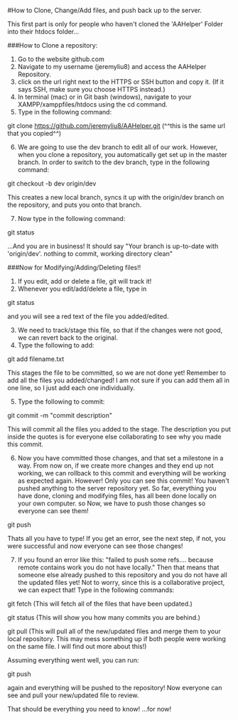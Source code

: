 #How to Clone, Change/Add files, and push back up to the server.

This first part is only for people who haven't cloned the 'AAHelper' Folder into their htdocs folder...

###How to Clone a repository:
1. Go to the website github.com
2. Navigate to my username (jeremyliu8) and access the AAHelper Repository.
3. click on the url right next to the HTTPS or SSH button and copy it. (If it says SSH, make sure you choose HTTPS instead.)
4. In terminal (mac) or in Git bash (windows), navigate to your XAMPP/xamppfiles/htdocs using the cd command.
5. Type in the following command:

git clone https://github.com/jeremyliu8/AAHelper.git 
(^^this is the same url that you copied^^)

6. We are going to use the dev branch to edit all of our work. However, when you clone a repository, you automatically get set up in the master branch. In order to switch to the dev branch, type in the following command:

git checkout -b dev origin/dev

This creates a new local branch, syncs it up with the origin/dev branch on the repository, and puts you onto that branch.

7. Now type in the following command:

git status

...And you are in business! It should say "Your branch is up-to-date with 'origin/dev'. nothing to commit, working directory clean"



###Now for Modifying/Adding/Deleting files!!
1. If you edit, add or delete a file, git will track it!
2. Whenever you edit/add/delete a file, type in 

git status

and you will see a red text of the file you added/edited.

3. We need to track/stage this file, so that if the changes were not good, we can revert back to the original.
4. Type the following to add:

git add filename.txt

This stages the file to be committed, so we are not done yet! Remember to add all the files you added/changed! I am not sure if you can add them all in one line, so I just add each one individually.

5. Type the following to commit:

git commit -m "commit description"

This will commit all the files you added to the stage. The description you put inside the quotes is for everyone else collaborating to see why you made this commit. 

6. Now you have committed those changes, and that set a milestone in a way. From now on, if we create more changes and they end up not working, we can rollback to this commit and everything will be working as expected again. However! Only you can see this commit! You haven't pushed anything to the server repository yet. So far, everything you have done, cloning and modifying files, has all been done locally on your own computer. so Now, we have to push those changes so everyone can see them!

git push

Thats all you have to type! If you get an error, see the next step, if not, you were successful and now everyone can see those changes!

7. If you found an error like this: "failed to push some refs.... because remote contains work you do not have locally." Then that means that someone else already pushed to this repository and you do not have all the updated files yet! Not to worry, since this is a collaborative project, we can expect that! Type in the following commands:

git fetch
(This will fetch all of the files that have been updated.)

git status
(This will show you how many commits you are behind.)

git pull
(This will pull all of the new/updated files and merge them to your local repository. This may mess something up if both people were working on the same file. I will find out more about this!)

Assuming everything went well, you can run:

git push

again and everything will be pushed to the repository! Now everyone can see and pull your new/updated file to review.

That should be everything you need to know! ...for now! 




